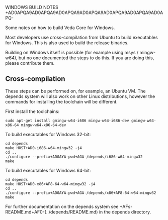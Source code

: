 WINDOWS BUILD NOTES
+AD0APQA9AD0APQA9AD0APQA9AD0APQA9AD0APQA9AD0APQA9AD0APQ-

Some notes on how to build Veda Core for Windows.

Most developers use cross-compilation from Ubuntu to build executables for
Windows. This is also used to build the release binaries.

Building on Windows itself is possible (for example using msys / mingw-w64),
but no one documented the steps to do this. If you are doing this, please contribute them.

Cross-compilation
-------------------

These steps can be performed on, for example, an Ubuntu VM. The depends system
will also work on other Linux distributions, however the commands for
installing the toolchain will be different.

First install the toolchains:

    sudo apt-get install gmingw-w64-i686 mingw-w64-i686-dev gmingw-w64-x86-64 mingw-w64-x86-64-dev

To build executables for Windows 32-bit:

    cd depends
    make HOST+AD0-i686-w64-mingw32 -j4
    cd ..
    ./configure --prefix+AD0AYA-pwd+AGA-/depends/i686-w64-mingw32
    make

To build executables for Windows 64-bit:

    cd depends
    make HOST+AD0-x86+AF8-64-w64-mingw32 -j4
    cd ..
    ./configure --prefix+AD0AYA-pwd+AGA-/depends/x86+AF8-64-w64-mingw32
    make

For further documentation on the depends system see +AFs-README.md+AF0-(../depends/README.md) in the depends directory.


